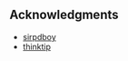 ## Acknowledgments
- [sirpdboy](https://github.com/sirpdboy)
- [thinktip](https://github.com/thinktip/luci-theme-neobird.git )
